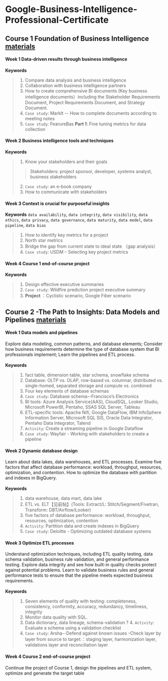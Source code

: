 # Google-Business-Intelligence-Professional-Certificate
## Course 1 Foundation of Business Intelligence [materials](https://github.com/cc59chong/Google-Business-Intelligence-Professional-Certificate/tree/main/Course%201-Foundations%20of%20Business%20Intelligence)
#### Week 1 Data-driven results through business intelligence
**Keywords**
> 1.	Compare data analysis and business intelligence
> 2.	Collaboration with business intelligence partners
> 3.	How to create comprehensive BI documents (Key business intelligence documents）including the Stakeholder Requirements Document, Project Requirements Document, and Strategy Document.
> 4.  `Case study`: MarkIt -- How to complete documents according to meeting notes
> 5.  `Case study`: FearureBas **Part 1**: Fine tuning metrics for data collection
#### Week 2 Business intelligence tools and techniques
**Keywords**
> 1.  Know your stakeholders and their goals
>> Stakeholders: project sponsor, developer, systems analyst, business stakeholders
> 2. `Case study`: an e-book company
> 3.	How to communicate with stakeholders
#### Week 3 Context is crucial for purposeful insights
**Keywords**
`data availability`, `data integrity`, `data visibility`, `data ethics`, `data privacy`, `data governance`, `data maturity`, `data model`, `data pipeline`, `data bias` <br>
> 1.	How to identify key metrics for a project
> 2.	North star metrics
> 3.	Bridge the gap from current state to ideal state （gap analysis）
> 4.	`Case study`: USDM – Selecting key project metrics
#### Week 4 Course 1 end-of-course project
**Keywords**
> 1.	Design effective executive summaries
> 2.  `Case study`: Wildfire prediction project executive summary
> 3.	**Project** ：Cyclistic scenario, Google Fiber scenario
## Course 2 -The Path to Insights: Data Models and Pipelines [materials](https://github.com/cc59chong/Google-Business-Intelligence-Professional-Certificate/tree/main/Course%202-The%20Path%20to%20Insights%20Data%20Models%20and%20Pipelines)
#### Week 1 Data models and pipelines
Explore data modeling, common patterns, and database elements; Consider how business requirements determine the type of database system that BI professionals implement; Learn the pipelines and ETL process.<br><br>
**Keywords**
> 1.	fact table, dimension table, star schema, snowflake schema
> 2.	Database: OLTP vs. OLAP, row-based vs. columnar, distributed vs. single-homed, separated storage and compute vs. combined
> 3.	Four key elements of database schemas
> 4.	`Case study`: Database schema--Francisco’s Electronics
> 5.	BI tools: Azure Analysis Service(AAS), CloudSQL, Looker Studio, Microsoft PowerBI, Pentaho, SSAS SQL Server, Tableau
> 6.	ETL-specific tools: Apache Nifi, Google DataFlow, IBM InfoSphere Information Server, Microsoft SQL SIS, Oracle Data Integrator, Pentaho Data Integrator, Talend
> 7.  `Activity`: Create a streaming pipeline in Google Dataflow
> 8.	`Case study`: Wayfair - Working with stakeholders to create a pipeline
#### Week 2 Dynamic database design
Learn about data lakes, data warehouses, and ETL processes. Examine five factors that affect database performance: workload, throughput, resources, optimization, and contention. How to optimize the database with partition and indexes in BigQuery.<br><br>
**Keywords**
> 1.  data warehouse, data mart, data lake
> 2.	ETL vs. ELT【见前帖】(Tools: Extract/L: Stitch/Segment/Fivetran, Transform: DBT/Airflow/Looker) 
> 3.	five factors of database performance: workload, throughput, resources, optimization, contention
> 4.	`Activity`: Partition data and create indexes in BigQuery
> 5.	`Case study`: Deloitte - Optimizing outdated database systems
#### Week 3 Optimize ETL processes
Understand optimization techniques, including ETL quality testing, data schema validation, business rule validation, and general performance testing. Explore data integrity and see how built-in quality checks protect against potential problems. Learn to validate business rules and general performance tests to ensure that the pipeline meets expected business requirements.<br><br>
**Keywords**
> 1.	Seven elements of quality with testing: completeness, consistency, conformity, accuracy, redundancy, timeliness, integrity
> 2.	Monitor data quality with SQL.
> 3.	Data dictionary, data lineage, schema-validation
? 4.	`Activity`: Evaluate a schema using a validation checklist 
> 5.	`Case study`: Arsha--Defend against known issues -Check layer by layer from source to target:：staging layer, harmonization layer, validations layer and reconciliation layer
#### Week 4 Course 2 end-of-course project
Continue the project of Course 1, design the pipelines and ETL system, optimize and generate the target table
